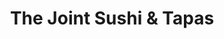 ---
layout: place
title: "The Joint Sushi & Tapas"
permalink: /california/san-diego/the-joint-sushi-tapas.html
stateAbbr: CA
stateName: California
cityName: San Diego
place_id: ChIJBWTtUDeq3oAR9qCdpu5szcI
photos:
  - name: >-
      places/ChIJBWTtUDeq3oAR9qCdpu5szcI/photos/AeeoHcI9QUz8ZwI8gNrfYhAyEHZsT2uVlmF2L_4G8D44NyRhT3fcvxOabf1AIuPEI5lKnT1t--eXUfQ4NlHyeVhNh0cNdepXXpAePC3qY9H1Uh6LW790QC_lcy26UKq0Fri8_0xWAe5geHv8SjUIrpVTT-joaV4k_wDm_bnlHfKMUcqwn7aTHc4j8kIY0FCP1L6tEobpxIoWCiG8oAqa7Xz0kR08JDcs1bW5TU1JaNn8l6RW3i1CyOVPr99fs5Rdy_NkwE26egH-gbgz1RiAQgQN69MhddEf3WUfGQBpf-R7SMwPV2bmvXO18Oz-xRal-zblxyJs2-EAM5rPWsJx7ofM_d3O40RX4SV5QHCe1iGqgEleRzJREkauyp1zthK-yC9vQ-B41WyKt5KZXZTYN8s8Th8Gtm9tfYpwgyZ9FizqsGXw_g
    widthPx: 4128
    heightPx: 3096
    authorAttributions:
      - displayName: Rackit Ramsey
        uri: https://maps.google.com/maps/contrib/109442706896401331688
        photoUri: >-
          https://lh3.googleusercontent.com/a-/ALV-UjXmimxP9-8gztr5LF4pRr2iO0Pyi1BN5QFYaDaPZ1ixROQuiq7y=s100-p-k-no-mo
    flagContentUri: >-
      https://www.google.com/local/imagery/report/?cb_client=maps_api_places.places_api&image_key=!1e10!2sCIHM0ogKEICAgIC0iquzCg&hl=en-US
    googleMapsUri: >-
      https://www.google.com/maps/place//data=!3m4!1e2!3m2!1sCIHM0ogKEICAgIC0iquzCg!2e10!4m2!3m1!1s0x80deaa3750ed6405:0xc2cd6ceea69da0f6
  - name: >-
      places/ChIJBWTtUDeq3oAR9qCdpu5szcI/photos/AeeoHcLkSPXTJVCfzlSegx6CnGhFlQMXcOG0yQWFIP_wbWr9ouOzT8gtCUVqkagGhiJOwtWpTs-eDY7B1nv-84KFsn8EivR9Oyt7zAbj_1LnUnpLCI1D2WLfU4rbmNoaXV5YQtpoT2sz6qhqf5PlpeYvl6zeL7-8097cHKa7tM52Tk0Jhc1FNiGrHO5XVF-kv5A5jhXciBdNpndAJT0jWAZIsBnyKOc3MK8BojwDL0IRAso5JDOAsf6VUwWuAipLnnVXGVLN-uxEN7A7QOhCeaKWWXtyN46Hzfkp2-nSHX8jFHr5uA
    widthPx: 1536
    heightPx: 2048
    authorAttributions:
      - displayName: The Joint Sushi & Tapas
        uri: https://maps.google.com/maps/contrib/103471016159322583863
        photoUri: >-
          https://lh3.googleusercontent.com/a-/ALV-UjXUma09Gws8kp09HP6FYiVGaj-g15p9q2qshats4MgNEFpufYP7=s100-p-k-no-mo
    flagContentUri: >-
      https://www.google.com/local/imagery/report/?cb_client=maps_api_places.places_api&image_key=!1e10!2sAF1QipPj4TxFngL0z3tBuGeVSntbxwrT8TaS-RQ_TrbT&hl=en-US
    googleMapsUri: >-
      https://www.google.com/maps/place//data=!3m4!1e2!3m2!1sAF1QipPj4TxFngL0z3tBuGeVSntbxwrT8TaS-RQ_TrbT!2e10!4m2!3m1!1s0x80deaa3750ed6405:0xc2cd6ceea69da0f6
  - name: >-
      places/ChIJBWTtUDeq3oAR9qCdpu5szcI/photos/AeeoHcL_8R14JWcPK7dSfyQ4RdkZUSFcpKxWDY7mdpp41JoD9SOiJA6zm0Y8Hul-4PxcKkRgWeOy0f1sND7bL3DqfpTmq5lrdYgTG93szn7djjlCiu69WBmFadP2aY3XA3nKZBsNAR2VXvXxTBXtG1fjCzlcahpfvVNVJ2XjI5EQR0oXrQiaBUJ6vslLAgNgdbYuXPpiBjyzWKw_B6OMGYMYG7itVkf-C_6eCeMz5do9V5MA5xERFSiiN0I5hY3CdylrHiBHvZvsMw2On8dvQSYCBh1oZjsSoYVk2ggb3eJNpgOI56NLkeANAaVuAZN3t72S4oHZ-iPCwGaI0s-OM7sIfpDTBgJH4F7ujmKdi5tfnYS1osX3AgKl5AJkBV3qQFc-wySTkONwKmSoYzpiQD4G5NX77clCCILP0HkxStqfGxUDF15Oj0Q3bRtgJOI9bHo-
    widthPx: 4000
    heightPx: 3000
    authorAttributions:
      - displayName: Uchi Deshi
        uri: https://maps.google.com/maps/contrib/116334671584015855231
        photoUri: >-
          https://lh3.googleusercontent.com/a-/ALV-UjW7Q17fXqS_2yX4le7arh4hkZKbVZ8l-nl9D6RUf5L8n_o9zgj3bg=s100-p-k-no-mo
    flagContentUri: >-
      https://www.google.com/local/imagery/report/?cb_client=maps_api_places.places_api&image_key=!1e10!2sCIABIhADycKz6hLSOmf4pk0AC2h3&hl=en-US
    googleMapsUri: >-
      https://www.google.com/maps/place//data=!3m4!1e2!3m2!1sCIABIhADycKz6hLSOmf4pk0AC2h3!2e10!4m2!3m1!1s0x80deaa3750ed6405:0xc2cd6ceea69da0f6
  - name: >-
      places/ChIJBWTtUDeq3oAR9qCdpu5szcI/photos/AeeoHcLlQ4PgadydjtEmLq38VKSO-9SgsmuPza3NIrxLvb3a2xoLFYmYU_kPT62eOgWEgzqY9tut2I8lc9Cm8Atezru6OimFaZJSqtcmcBpc4hZ-T5KbejHDkeEZXk6zHsLYMgbUPsrfgWYEUbEA_Bq27RM-QPLWusFmjtdkP1wsQbemPFHRNkLnJPRaq2R_2cl7Xgq5HEO520cFfrzutiKZr4q9No0iPERf9SWcX0g3w2xGS5YbyOuw0On1O9TX1wQG8ckX2XdelwhVWkPA6TdvETp3NrKQPYp-PVKTFoU-Aw1kdA
    widthPx: 4000
    heightPx: 3000
    authorAttributions:
      - displayName: The Joint Sushi & Tapas
        uri: https://maps.google.com/maps/contrib/103471016159322583863
        photoUri: >-
          https://lh3.googleusercontent.com/a-/ALV-UjXUma09Gws8kp09HP6FYiVGaj-g15p9q2qshats4MgNEFpufYP7=s100-p-k-no-mo
    flagContentUri: >-
      https://www.google.com/local/imagery/report/?cb_client=maps_api_places.places_api&image_key=!1e10!2sAF1QipPdUuYKOVkbGzwgBZaKvrQv-hELyKLROjJDx8mB&hl=en-US
    googleMapsUri: >-
      https://www.google.com/maps/place//data=!3m4!1e2!3m2!1sAF1QipPdUuYKOVkbGzwgBZaKvrQv-hELyKLROjJDx8mB!2e10!4m2!3m1!1s0x80deaa3750ed6405:0xc2cd6ceea69da0f6
  - name: >-
      places/ChIJBWTtUDeq3oAR9qCdpu5szcI/photos/AeeoHcI-2C-0kQ4Lue11CuFusePkn1wqWgqPcnYrEBvFxyVLx2HE7guKI8r8wEovrakyhFFhv4rfWUPRbo-mrXuPNLwxyOCLbP-rz4QMLetyuvo6jwxAtgalFGIHVr9G8vpbC4AdaViDBbNP5snuszy_3q_IXWDqnb4rnwb9fdXlYzGw0fuW5jF0rvhBtfW2BUU2ba4pw3pV3WzMw9bikyeCIfn7UdjzJRsR5ZacQKU2pxaHx975KDYz89YCiF228tAdfwU8_gRTS73MbK0EnRaGMns1SxYQ15mAoSmt0VFgcEbCv3YIiKWcUcsb8KxQFRE1e7ZKcWawhR3131kGSquuCPMZlo9BXeGrD0fQoQ62XdREh7b9FEHn9ZTbGwJ6uQBAFyP49dLZ6lH1pmPvtdDBkm_CY1Nj43LiXLC3hOe97zuubGhBFZxO9_mmuFs-FSAG
    widthPx: 4000
    heightPx: 3000
    authorAttributions:
      - displayName: Uchi Deshi
        uri: https://maps.google.com/maps/contrib/116334671584015855231
        photoUri: >-
          https://lh3.googleusercontent.com/a-/ALV-UjW7Q17fXqS_2yX4le7arh4hkZKbVZ8l-nl9D6RUf5L8n_o9zgj3bg=s100-p-k-no-mo
    flagContentUri: >-
      https://www.google.com/local/imagery/report/?cb_client=maps_api_places.places_api&image_key=!1e10!2sCIABIhAA3ilW-yR_E2fmHtAAAot3&hl=en-US
    googleMapsUri: >-
      https://www.google.com/maps/place//data=!3m4!1e2!3m2!1sCIABIhAA3ilW-yR_E2fmHtAAAot3!2e10!4m2!3m1!1s0x80deaa3750ed6405:0xc2cd6ceea69da0f6
  - name: >-
      places/ChIJBWTtUDeq3oAR9qCdpu5szcI/photos/AeeoHcL_fxuQgcctQSsdhNGJYZCDRMBCISEoelPAEkg0CzJ7BN1DmrxWKiosx8aMU8lXxI51rtZY3NWnzIErhCrsCRxfhwzrM0KwFVb6UCb0aFHYrdv0RlGulTNl-H808BArGTZmNrieduk7AxmHA8MeUIxI1IHhODOhfBFnR2hw7tBBVVSBG7ou6OMzf3wzYpofee5AV0wi6gGeAuOvYgS49OFKszQuLo_59tZelBI89XVQhDa_jhZxIntMnm_V-JCCSP_PfjLjc18JJPim1_92uZniFkDZcMIyku6wJnB2GFtJyw
    widthPx: 1080
    heightPx: 810
    authorAttributions:
      - displayName: The Joint Sushi & Tapas
        uri: https://maps.google.com/maps/contrib/103471016159322583863
        photoUri: >-
          https://lh3.googleusercontent.com/a-/ALV-UjXUma09Gws8kp09HP6FYiVGaj-g15p9q2qshats4MgNEFpufYP7=s100-p-k-no-mo
    flagContentUri: >-
      https://www.google.com/local/imagery/report/?cb_client=maps_api_places.places_api&image_key=!1e10!2sAF1QipNtsyTGwUc8ZBzxW_xQ9-iubkW22Y0qlvnZJyzs&hl=en-US
    googleMapsUri: >-
      https://www.google.com/maps/place//data=!3m4!1e2!3m2!1sAF1QipNtsyTGwUc8ZBzxW_xQ9-iubkW22Y0qlvnZJyzs!2e10!4m2!3m1!1s0x80deaa3750ed6405:0xc2cd6ceea69da0f6
  - name: >-
      places/ChIJBWTtUDeq3oAR9qCdpu5szcI/photos/AeeoHcLzQFCj2jU9D4Z2UxzdbKj_eu5YbRQui4KltnN4uzDNyPj6-cx9R54eVeBEYmOp5VtjyoSMWwBTfi5nQo-ywvLTk4vlSwJvjcwV6X85VQ6AA8Ioc9cSTjRk11hb3x8ZRTuRhZY2CAO21rrQNPkAQz9Ld4S7mZx2rOz9kml5V0c2WRo6cEYGGPxxrj5AsBtLmJCuPIFL6EvQlxr_o_tHxhI3x8TRA_rJiJB4dk4rMy9FXVAq7y49ZfdyXMT9nFRP9ieacRXu0EZ5j8_BuXNUCJEfCwzfYrxC9lpvwwyzSoakKKwBAJTlerfJ8nJxn0WvC3-XzMwwGQwryfDQjz7mtBpsi_M91ZcusYXxc3D_vTUEPgvzz9lnpq6cNLwx3WUECi84xGHHVKTp2OG7OpDj3ij5TBxJ7_3wXFYD4X6FVe6lLlMyTEFEd4O2gAlLFQ
    widthPx: 3024
    heightPx: 4032
    authorAttributions:
      - displayName: John Vinton
        uri: https://maps.google.com/maps/contrib/116220863999732951879
        photoUri: >-
          https://lh3.googleusercontent.com/a-/ALV-UjXDl8C3-2lbGqzlumUC6dqYErrHiz88rL49LqodDl6AW38o2Ax6=s100-p-k-no-mo
    flagContentUri: >-
      https://www.google.com/local/imagery/report/?cb_client=maps_api_places.places_api&image_key=!1e10!2sCIABIhAA3ilW8zx9w2fsCYsAC6_n&hl=en-US
    googleMapsUri: >-
      https://www.google.com/maps/place//data=!3m4!1e2!3m2!1sCIABIhAA3ilW8zx9w2fsCYsAC6_n!2e10!4m2!3m1!1s0x80deaa3750ed6405:0xc2cd6ceea69da0f6
  - name: >-
      places/ChIJBWTtUDeq3oAR9qCdpu5szcI/photos/AeeoHcLTtXv5C3PwDLkxavqnl0z1F_rQC0YlKAYJ11n5C3odb7lPE3BX4LfUFGmgVPyLpV3dhNDwCM-WSj2kwtlG0dluhSs7GAyeWjNz_MryFZ0NATAbRORu-Kwn-1YBx3BWbFPnKZMjTb1TZuHkR8nS8erRm75B7OPhzuIYuJAwFxmIfRX-4ZejWfmmJd410U1xS6a8-oppxUNmHn-7U6l3lZ5_g93gazboZr6iP4vDAkbZj0LSc06NNs73PqrdHAjDMZ9OuPX8q_DR5pCe7S6EVTobasoyzKrbnp6y__UUIjrIGQ
    widthPx: 3731
    heightPx: 3024
    authorAttributions:
      - displayName: The Joint Sushi & Tapas
        uri: https://maps.google.com/maps/contrib/103471016159322583863
        photoUri: >-
          https://lh3.googleusercontent.com/a-/ALV-UjXUma09Gws8kp09HP6FYiVGaj-g15p9q2qshats4MgNEFpufYP7=s100-p-k-no-mo
    flagContentUri: >-
      https://www.google.com/local/imagery/report/?cb_client=maps_api_places.places_api&image_key=!1e10!2sAF1QipPWSHNSlksxGtU8FAkRtRAKc2FhRMY1rvp4kJHy&hl=en-US
    googleMapsUri: >-
      https://www.google.com/maps/place//data=!3m4!1e2!3m2!1sAF1QipPWSHNSlksxGtU8FAkRtRAKc2FhRMY1rvp4kJHy!2e10!4m2!3m1!1s0x80deaa3750ed6405:0xc2cd6ceea69da0f6
  - name: >-
      places/ChIJBWTtUDeq3oAR9qCdpu5szcI/photos/AeeoHcLundVOIO1WS4xOcXdT9LrtOyTJVl9LqswztH1J2SDZOl0qLI6vtOqOI7hq4JWXJDr1mmpkI45wCt_VjeKGNZXpkYi8889JsV_CCxmDaM1yryE6qk7FbVSZw4FcsbHBu66x_BjgtofNQTZ0SiRVXFTvnGPZanIQc1R5hbqlyN65QohvSIM9t9olob0TCfniCTgVTNRoO-54z3K5mB9FZAQSYz--8PQsGdzFZjk140UYxrtjr7YliB0s4fwk34mZt633OKHYYf74hkh7hrygDN-g3OzTV0it9zhsATpTZSgm5A
    widthPx: 1512
    heightPx: 2016
    authorAttributions:
      - displayName: The Joint Sushi & Tapas
        uri: https://maps.google.com/maps/contrib/103471016159322583863
        photoUri: >-
          https://lh3.googleusercontent.com/a-/ALV-UjXUma09Gws8kp09HP6FYiVGaj-g15p9q2qshats4MgNEFpufYP7=s100-p-k-no-mo
    flagContentUri: >-
      https://www.google.com/local/imagery/report/?cb_client=maps_api_places.places_api&image_key=!1e10!2sAF1QipOsCSbN1WXSXtKZavbhGVFKcJMT8d60iijYXqDl&hl=en-US
    googleMapsUri: >-
      https://www.google.com/maps/place//data=!3m4!1e2!3m2!1sAF1QipOsCSbN1WXSXtKZavbhGVFKcJMT8d60iijYXqDl!2e10!4m2!3m1!1s0x80deaa3750ed6405:0xc2cd6ceea69da0f6
  - name: >-
      places/ChIJBWTtUDeq3oAR9qCdpu5szcI/photos/AeeoHcL5rDzztIRugmL_V5jp2m7DXU5OHP1CsgJZvT1DJBhdf1wZ6FGPNlkzTZYxAuFubK7ikus470U_vjql_bv0-_WR5NbR4hYIBFCDWjyY5m_x0nvr95zcA6AMyK8ka-A7MGv4Amwe6kW-tlj-ae2BFDU-u5yuyuyq44bANdCnN-bgj248NQiDWNkPrytThj_-e5kzsdDtUij8tvPh4y0Oxewans_WZIYCpKvLViw7zOpM8TK_0N1EJ4-tmAUiHZv_hSUnGPjnK139ltk3VY61-0-PJn27clMN_KT1sYyaojZkXA
    widthPx: 4000
    heightPx: 3000
    authorAttributions:
      - displayName: The Joint Sushi & Tapas
        uri: https://maps.google.com/maps/contrib/103471016159322583863
        photoUri: >-
          https://lh3.googleusercontent.com/a-/ALV-UjXUma09Gws8kp09HP6FYiVGaj-g15p9q2qshats4MgNEFpufYP7=s100-p-k-no-mo
    flagContentUri: >-
      https://www.google.com/local/imagery/report/?cb_client=maps_api_places.places_api&image_key=!1e10!2sAF1QipOuwbDgNKO1V3gqdmHs6iEHYGs3CNTstHnt_f-L&hl=en-US
    googleMapsUri: >-
      https://www.google.com/maps/place//data=!3m4!1e2!3m2!1sAF1QipOuwbDgNKO1V3gqdmHs6iEHYGs3CNTstHnt_f-L!2e10!4m2!3m1!1s0x80deaa3750ed6405:0xc2cd6ceea69da0f6
address: 4902 Newport Ave, San Diego, CA 92107, USA
street: 4902 Newport Ave
city: San Diego
state: CA
zip: '92107'
country: USA
neighborhood: Point Loma
latitude: '32.746009'
longitude: '-117.249335'
accessibility_options:
  wheelchairAccessibleEntrance: true
  wheelchairAccessibleRestroom: true
  wheelchairAccessibleSeating: true
business_status: OPERATIONAL
name: The Joint Sushi & Tapas
google_maps_links:
  directionsUri: >-
    https://www.google.com/maps/dir//''/data=!4m7!4m6!1m1!4e2!1m2!1m1!1s0x80deaa3750ed6405:0xc2cd6ceea69da0f6!3e0
  placeUri: https://maps.google.com/?cid=14036995385837068534
  writeAReviewUri: >-
    https://www.google.com/maps/place//data=!4m3!3m2!1s0x80deaa3750ed6405:0xc2cd6ceea69da0f6!12e1
  reviewsUri: >-
    https://www.google.com/maps/place//data=!4m4!3m3!1s0x80deaa3750ed6405:0xc2cd6ceea69da0f6!9m1!1b1
  photosUri: >-
    https://www.google.com/maps/place//data=!4m3!3m2!1s0x80deaa3750ed6405:0xc2cd6ceea69da0f6!10e5
primary_type: Sushi Restaurant
opening_hours:
  regular: null
  current: null
secondary_opening_hours:
  regular:
    weekdayDescriptions: null
    type: null
  current:
    weekdayDescriptions: null
    type: null
phone: null
price_level: null
price_range: null
rating: null
rating_count: 0
website: null
description: null
reviews: null
parking_options: null
payment_options: null
allow_dogs: null
curbside_pickup: null
delivery: null
dine_in: null
good_for_children: null
good_for_groups: null
good_for_sports: null
live_music: null
menu_for_children: null
outdoor_seating: null
reservable: null
restroom: null
serves_beer: null
serves_breakfast: null
serves_brunch: null
serves_cocktails: null
serves_coffee: null
serves_dinner: null
serves_dessert: null
serves_lunch: null
serves_vegetarian_food: null
serves_wine: null
takeout: null

---